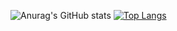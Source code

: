 ![Anurag's GitHub stats](https://github-readme-stats.vercel.app/api?username=deenMuhammad&count_private=true)
[![Top Langs](https://github-readme-stats.vercel.app/api/top-langs/?username=anuraghazra)](https://github.com/anuraghazra/github-readme-stats)

